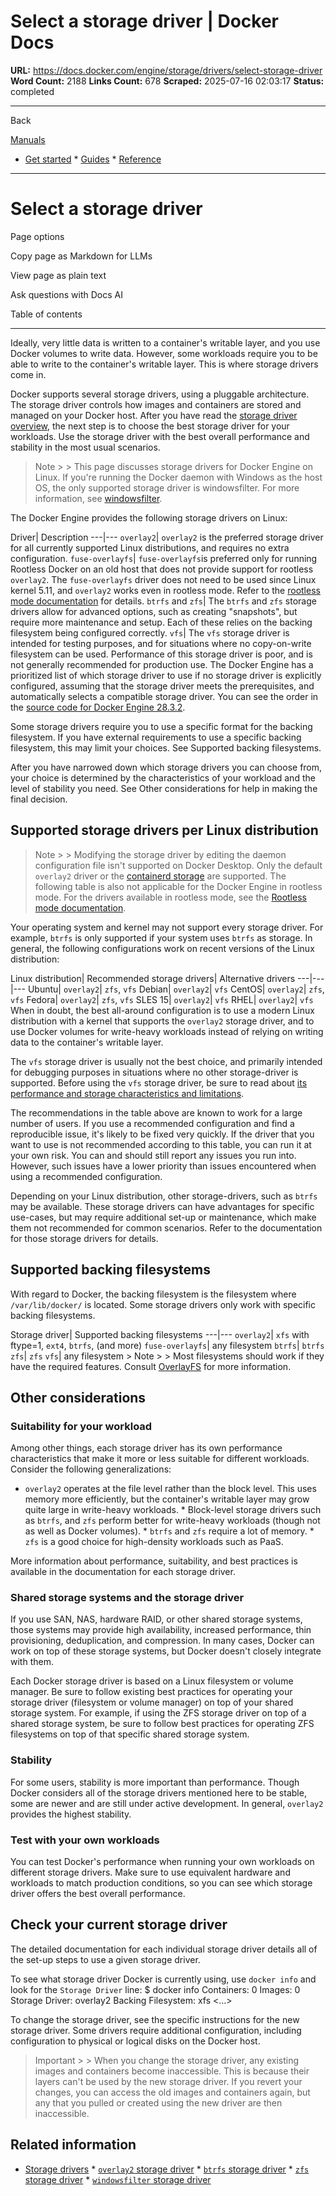 # Select a storage driver | Docker Docs

**URL:** https://docs.docker.com/engine/storage/drivers/select-storage-driver
**Word Count:** 2188
**Links Count:** 678
**Scraped:** 2025-07-16 02:03:17
**Status:** completed

---

Back

[Manuals](https://docs.docker.com/manuals/)

  * [Get started](https://docs.docker.com/get-started/)   * [Guides](https://docs.docker.com/guides/)   * [Reference](https://docs.docker.com/reference/)

* * *

# Select a storage driver

Page options

Copy page as Markdown for LLMs

View page as plain text

Ask questions with Docs AI

Table of contents

* * *

Ideally, very little data is written to a container's writable layer, and you use Docker volumes to write data. However, some workloads require you to be able to write to the container's writable layer. This is where storage drivers come in.

Docker supports several storage drivers, using a pluggable architecture. The storage driver controls how images and containers are stored and managed on your Docker host. After you have read the [storage driver overview](https://docs.docker.com/engine/storage/drivers/), the next step is to choose the best storage driver for your workloads. Use the storage driver with the best overall performance and stability in the most usual scenarios.

> Note >  > This page discusses storage drivers for Docker Engine on Linux. If you're running the Docker daemon with Windows as the host OS, the only supported storage driver is windowsfilter. For more information, see [windowsfilter](https://docs.docker.com/engine/storage/drivers/windowsfilter-driver/).

The Docker Engine provides the following storage drivers on Linux:

Driver| Description   ---|---   `overlay2`| `overlay2` is the preferred storage driver for all currently supported Linux distributions, and requires no extra configuration.   `fuse-overlayfs`| `fuse-overlayfs`is preferred only for running Rootless Docker on an old host that does not provide support for rootless `overlay2`. The `fuse-overlayfs` driver does not need to be used since Linux kernel 5.11, and `overlay2` works even in rootless mode. Refer to the [rootless mode documentation](https://docs.docker.com/engine/security/rootless/) for details.   `btrfs` and `zfs`| The `btrfs` and `zfs` storage drivers allow for advanced options, such as creating "snapshots", but require more maintenance and setup. Each of these relies on the backing filesystem being configured correctly.   `vfs`| The `vfs` storage driver is intended for testing purposes, and for situations where no copy-on-write filesystem can be used. Performance of this storage driver is poor, and is not generally recommended for production use.      The Docker Engine has a prioritized list of which storage driver to use if no storage driver is explicitly configured, assuming that the storage driver meets the prerequisites, and automatically selects a compatible storage driver. You can see the order in the [source code for Docker Engine 28.3.2](https://github.com/moby/moby/blob/v28.3.2/daemon/graphdriver/driver_linux.go#L52-L53).

Some storage drivers require you to use a specific format for the backing filesystem. If you have external requirements to use a specific backing filesystem, this may limit your choices. See Supported backing filesystems.

After you have narrowed down which storage drivers you can choose from, your choice is determined by the characteristics of your workload and the level of stability you need. See Other considerations for help in making the final decision.

## Supported storage drivers per Linux distribution

> Note >  > Modifying the storage driver by editing the daemon configuration file isn't supported on Docker Desktop. Only the default `overlay2` driver or the [containerd storage](https://docs.docker.com/desktop/features/containerd/) are supported. The following table is also not applicable for the Docker Engine in rootless mode. For the drivers available in rootless mode, see the [Rootless mode documentation](https://docs.docker.com/engine/security/rootless/).

Your operating system and kernel may not support every storage driver. For example, `btrfs` is only supported if your system uses `btrfs` as storage. In general, the following configurations work on recent versions of the Linux distribution:

Linux distribution| Recommended storage drivers| Alternative drivers   ---|---|---   Ubuntu| `overlay2`| `zfs`, `vfs`   Debian| `overlay2`| `vfs`   CentOS| `overlay2`| `zfs`, `vfs`   Fedora| `overlay2`| `zfs`, `vfs`   SLES 15| `overlay2`| `vfs`   RHEL| `overlay2`| `vfs`      When in doubt, the best all-around configuration is to use a modern Linux distribution with a kernel that supports the `overlay2` storage driver, and to use Docker volumes for write-heavy workloads instead of relying on writing data to the container's writable layer.

The `vfs` storage driver is usually not the best choice, and primarily intended for debugging purposes in situations where no other storage-driver is supported. Before using the `vfs` storage driver, be sure to read about [its performance and storage characteristics and limitations](https://docs.docker.com/engine/storage/drivers/vfs-driver/).

The recommendations in the table above are known to work for a large number of users. If you use a recommended configuration and find a reproducible issue, it's likely to be fixed very quickly. If the driver that you want to use is not recommended according to this table, you can run it at your own risk. You can and should still report any issues you run into. However, such issues have a lower priority than issues encountered when using a recommended configuration.

Depending on your Linux distribution, other storage-drivers, such as `btrfs` may be available. These storage drivers can have advantages for specific use-cases, but may require additional set-up or maintenance, which make them not recommended for common scenarios. Refer to the documentation for those storage drivers for details.

## Supported backing filesystems

With regard to Docker, the backing filesystem is the filesystem where `/var/lib/docker/` is located. Some storage drivers only work with specific backing filesystems.

Storage driver| Supported backing filesystems   ---|---   `overlay2`| `xfs` with ftype=1, `ext4`, `btrfs`, \(and more\)   `fuse-overlayfs`| any filesystem   `btrfs`| `btrfs`   `zfs`| `zfs`   `vfs`| any filesystem      > Note >  > Most filesystems should work if they have the required features. Consult [OverlayFS](https://www.kernel.org/doc/html/latest/filesystems/overlayfs.html) for more information.

## Other considerations

### Suitability for your workload

Among other things, each storage driver has its own performance characteristics that make it more or less suitable for different workloads. Consider the following generalizations:

  * `overlay2` operates at the file level rather than the block level. This uses memory more efficiently, but the container's writable layer may grow quite large in write-heavy workloads.   * Block-level storage drivers such as `btrfs`, and `zfs` perform better for write-heavy workloads \(though not as well as Docker volumes\).   * `btrfs` and `zfs` require a lot of memory.   * `zfs` is a good choice for high-density workloads such as PaaS.

More information about performance, suitability, and best practices is available in the documentation for each storage driver.

### Shared storage systems and the storage driver

If you use SAN, NAS, hardware RAID, or other shared storage systems, those systems may provide high availability, increased performance, thin provisioning, deduplication, and compression. In many cases, Docker can work on top of these storage systems, but Docker doesn't closely integrate with them.

Each Docker storage driver is based on a Linux filesystem or volume manager. Be sure to follow existing best practices for operating your storage driver \(filesystem or volume manager\) on top of your shared storage system. For example, if using the ZFS storage driver on top of a shared storage system, be sure to follow best practices for operating ZFS filesystems on top of that specific shared storage system.

### Stability

For some users, stability is more important than performance. Though Docker considers all of the storage drivers mentioned here to be stable, some are newer and are still under active development. In general, `overlay2` provides the highest stability.

### Test with your own workloads

You can test Docker's performance when running your own workloads on different storage drivers. Make sure to use equivalent hardware and workloads to match production conditions, so you can see which storage driver offers the best overall performance.

## Check your current storage driver

The detailed documentation for each individual storage driver details all of the set-up steps to use a given storage driver.

To see what storage driver Docker is currently using, use `docker info` and look for the `Storage Driver` line:               $ docker info          Containers: 0     Images: 0     Storage Driver: overlay2      Backing Filesystem: xfs     <...>     

To change the storage driver, see the specific instructions for the new storage driver. Some drivers require additional configuration, including configuration to physical or logical disks on the Docker host.

> Important >  > When you change the storage driver, any existing images and containers become inaccessible. This is because their layers can't be used by the new storage driver. If you revert your changes, you can access the old images and containers again, but any that you pulled or created using the new driver are then inaccessible.

## Related information

  * [Storage drivers](https://docs.docker.com/engine/storage/drivers/)   * [`overlay2` storage driver](https://docs.docker.com/engine/storage/drivers/overlayfs-driver/)   * [`btrfs` storage driver](https://docs.docker.com/engine/storage/drivers/btrfs-driver/)   * [`zfs` storage driver](https://docs.docker.com/engine/storage/drivers/zfs-driver/)   * [`windowsfilter` storage driver](https://docs.docker.com/engine/storage/drivers/windowsfilter-driver/)
